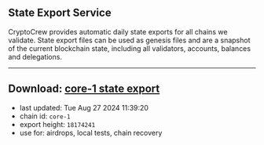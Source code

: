 ## State Export Service
CryptoCrew provides automatic daily state exports for all chains we validate. State export files can be used as genesis files and are a snapshot of the current blockchain state, including all validators, accounts, balances and delegations.

---
**Download: [core-1 state export](https://dl-eu2.ccvalidators.com/SERVICE/persistence/core-1_export_18174241.json)**
---

- last updated: Tue Aug 27 2024 11:39:20
- chain id: `core-1`
- export height: `18174241`
- use for: airdrops, local tests, chain recovery
